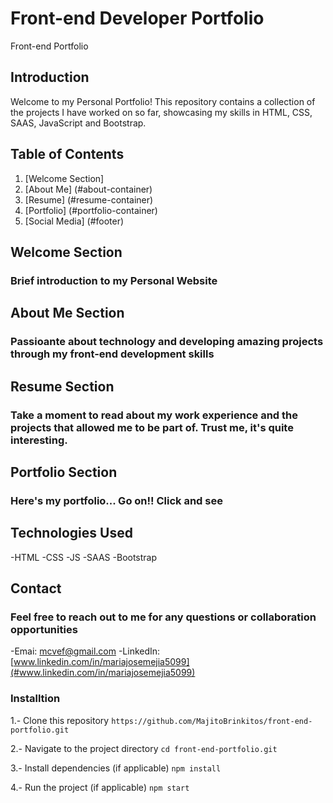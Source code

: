 # Front-end Developer Portfolio
Front-end Portfolio

## Introduction
Welcome to my Personal Portfolio! This repository contains a collection of the projects I have worked on so far, showcasing my skills in HTML, CSS, SAAS, JavaScript and Bootstrap.

## Table of Contents

1. [Welcome Section]
2. [About Me] (#about-container)
3. [Resume] (#resume-container)
4. [Portfolio] (#portfolio-container)
5. [Social Media] (#footer)

## Welcome Section
### Brief introduction to my Personal Website

## About Me Section
### Passioante about technology and developing amazing projects through my front-end development skills

## Resume Section
### Take a moment to read about my work experience and the projects that allowed me to be part of. Trust me, it's quite interesting.

## Portfolio Section
### Here's my portfolio... Go on!! Click and see

## Technologies Used
-HTML
-CSS
-JS
-SAAS
-Bootstrap

## Contact
### Feel free to reach out to me for any questions or collaboration opportunities

-Emai: [mcvef@gmail.com](mailto:mcvef@gmail.com)
-LinkedIn: [www.linkedin.com/in/mariajosemejia5099](#www.linkedin.com/in/mariajosemejia5099)

### Installtion
1.- Clone this repository
`
https://github.com/MajitoBrinkitos/front-end-portfolio.git
`

2.- Navigate to the project directory
`
cd front-end-portfolio.git
`

3.- Install dependencies (if applicable)
`
npm install
`

4.- Run the project (if applicable)
`
npm start
`
